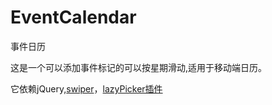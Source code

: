 
# EventCalendar

事件日历

这是一个可以添加事件标记的可以按星期滑动,适用于移动端日历。

它依赖jQuery,[swiper](http://www.swiper.com.cn/)，[lazyPicker插件](https://github.com/IronPans/LazyPicker/blob/master/lazyPicker-1.2.0.js)
